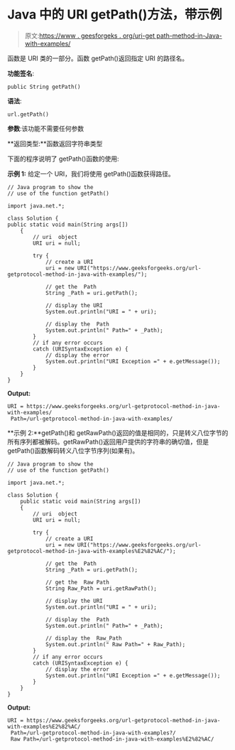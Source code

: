 # Java 中的 URI getPath()方法，带示例

> 原文:[https://www . geesforgeks . org/uri-get path-method-in-Java-with-examples/](https://www.geeksforgeeks.org/uri-getpath-method-in-java-with-examples/)

函数是 URI 类的一部分。函数 getPath()返回指定 URI 的路径名。

**功能签名**:

```
public String getPath()
```

**语法**:

```
url.getPath()
```

**参数**:该功能不需要任何参数

**返回类型:**函数返回字符串类型

下面的程序说明了 getPath()函数的使用:

**示例 1:** 给定一个 URI，我们将使用 getPath()函数获得路径。

```
// Java program to show the 
// use of the function getPath()

import java.net.*;

class Solution {
public static void main(String args[])
    {
        // uri  object
        URI uri = null;

        try {
            // create a URI
            uri = new URI("https://www.geeksforgeeks.org/url-getprotocol-method-in-java-with-examples/");

            // get the  Path
            String _Path = uri.getPath();

            // display the URI
            System.out.println("URI = " + uri);

            // display the  Path
            System.out.println(" Path=" + _Path);
        }
        // if any error occurs
        catch (URISyntaxException e) {
            // display the error
            System.out.println("URI Exception =" + e.getMessage());
        }
    }
}
```

**Output:**

```
URI = https://www.geeksforgeeks.org/url-getprotocol-method-in-java-with-examples/
 Path=/url-getprotocol-method-in-java-with-examples/

```

**示例 2:**getPath()和 getRawPath()返回的值是相同的，只是转义八位字节的所有序列都被解码。getRawPath()返回用户提供的字符串的确切值，但是 getPath()函数解码转义八位字节序列(如果有)。

```
// Java program to show the 
// use of the function getPath()

import java.net.*;

class Solution {
    public static void main(String args[])
    {
        // uri  object
        URI uri = null;

        try {
            // create a URI
            uri = new URI("https://www.geeksforgeeks.org/url-getprotocol-method-in-java-with-examples%E2%82%AC/");

            // get the  Path
            String _Path = uri.getPath();

            // get the  Raw Path
            String Raw_Path = uri.getRawPath();

            // display the URI
            System.out.println("URI = " + uri);

            // display the  Path
            System.out.println(" Path=" + _Path);

            // display the  Raw_Path
            System.out.println(" Raw Path=" + Raw_Path);
        }
        // if any error occurs
        catch (URISyntaxException e) {
            // display the error
            System.out.println("URI Exception =" + e.getMessage());
        }
    }
}
```

**Output:**

```
URI = https://www.geeksforgeeks.org/url-getprotocol-method-in-java-with-examples%E2%82%AC/
 Path=/url-getprotocol-method-in-java-with-examples?/
 Raw Path=/url-getprotocol-method-in-java-with-examples%E2%82%AC/

```